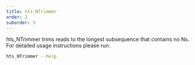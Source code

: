 ```yaml
---
title: hts_NTrimmer
order: 2
suborder: 5
---
```


hts_NTrimmer trims reads to the longest subsequence that contains no Ns.
For detailed usage instructions please run:

```bash
hts_NTrimmer --help
```
